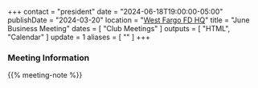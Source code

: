 +++
contact = "president"
date = "2024-06-18T19:00:00-05:00"
publishDate = "2024-03-20"
location = "[West Fargo FD HQ](/places/west-fargo-fire-department-headquarters/)"
title = "June Business Meeting"
dates = [ "Club Meetings" ]
outputs = [ "HTML", "Calendar" ]
update = 1
aliases = [ "" ]
+++
### Meeting Information

{{% meeting-note %}}
